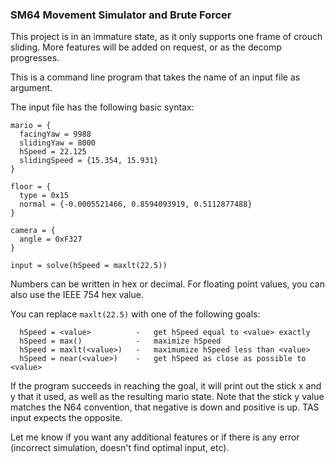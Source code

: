 ### SM64 Movement Simulator and Brute Forcer

This project is in an immature state, as it only supports one frame of crouch sliding.
More features will be added on request, or as the decomp progresses.

This is a command line program that takes the name of an input file as argument.

The input file has the following basic syntax:

```
mario = {
  facingYaw = 9988
  slidingYaw = 8000
  hSpeed = 22.125
  slidingSpeed = {15.354, 15.931}
}

floor = {
  type = 0x15
  normal = {-0.0005521466, 0.8594093919, 0.5112877488}
}

camera = {
  angle = 0xF327
}

input = solve(hSpeed = maxlt(22.5))
```

Numbers can be written in hex or decimal. For floating point values, you can also use the IEEE 754 hex value.

You can replace `maxlt(22.5)` with one of the following goals:
```
  hSpeed = <value>          -   get hSpeed equal to <value> exactly
  hSpeed = max()            -   maximize hSpeed
  hSpeed = maxlt(<value>)   -   maximumize hSpeed less than <value>
  hSpeed = near(<value>)    -   get hSpeed as close as possible to <value>
```

If the program succeeds in reaching the goal, it will print out the stick x and y that it used, as well as the resulting mario state.
Note that the stick y value matches the N64 convention, that negative is down and positive is up. TAS input expects the opposite.

Let me know if you want any additional features or if there is any error (incorrect simulation, doesn't find optimal input, etc).
